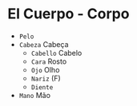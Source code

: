 # El Cuerpo - Corpo

-   `Pelo`
-   `Cabeza` Cabeça
    -   `Cabello` Cabelo
    -   `Cara` Rosto
    -   `Ojo` Olho
    -   `Nariz` (F)
    -   `Diente`
-   `Mano` Mão
